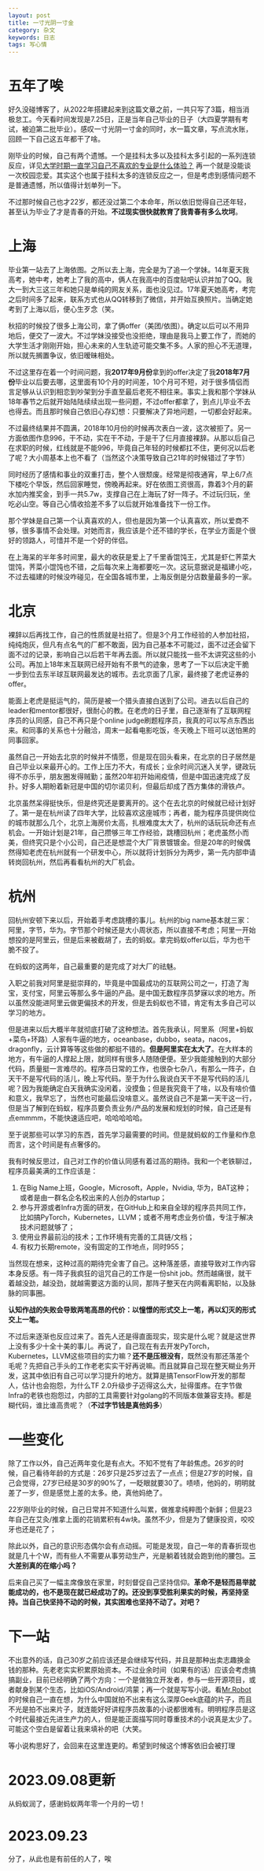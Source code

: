```yaml
---
layout: post
title: 一寸光阴一寸金
category: 杂文
keywords: 日志
tags: 写心情
---
```


# 五年了唉
好久没碰博客了，从2022年搭建起来到这篇文章之前，一共只写了3篇，相当消极怠工。今天看时间发现是7.25日，正是当年自己毕业的日子（大四夏学期有考试，被迫第二批毕业）。感叹一寸光阴一寸金的同时，水一篇文章，写点流水账，回顾一下自己这五年都干了啥。

刚毕业的时候，自己有两个遗憾。一个是挂科太多以及挂科太多引起的一系列连锁反应，详见[大学时期一直学习自己不喜欢的专业是什么体验？](https://www.zhihu.com/question/28665330/answer/282436760)
再一个就是没能谈一次校园恋爱。其实这个也属于挂科太多的连锁反应之一，但是考虑到感情问题不是普通遗憾，所以值得计划单列一下。

不过那时候自己也才22岁，都还没过第二个本命年，所以依旧觉得自己还年轻，甚至认为毕业了才是青春的开始。**不过现实很快就教育了我青春有多么坎坷**。

# 上海
毕业第一站去了上海依图。之所以去上海，完全是为了追一个学妹。14年夏天我高考，她中考，她考上了我的高中，俩人在我高中的百度贴吧认识并加了QQ。我大一到大三这三年和她只是单纯的网友关系，面也没见过。17年夏天她高考，考完之后时间多了起来，联系方式也从QQ转移到了微信，并开始互换照片。当确定她考到了上海以后，便心生歹念（笑。

秋招的时候投了很多上海公司，拿了俩offer（美团/依图）。确定以后可以不用异地后，便交了一波大。不过学妹没接受也没拒绝，理由是我马上要工作了，而她的大学生活才刚刚开始，担心未来的人生轨迹可能交集不多。人家的担心不无道理，所以就先搁置争议，依旧暧昧相处。

不过这里存在着一个时间问题，我**2017年9月份**拿到的offer决定了我**2018年7月份**毕业以后要去哪，这里面有10个月的时间差，10个月可不短，对于很多情侣而言足够从认识到相恋到吵架到分手直至最后老死不相往来。事实上我和那个学妹从18年春节之后就开始陆陆续续出现一些问题，不过offer都拿了，到点儿毕业不去也得去。而且那时候自己依旧心存幻想：只要解决了异地问题，一切都会好起来。

不过最终结果并不圆满，2018年10月份的时候再次表白一波，这次被拒了。另一方面依图作息996，干不动，实在干不动，于是干了仨月直接裸辞。从那以后自己在求职的时候，红线就是不能996，毕竟自己年轻的时候都扛不住，更何况以后老了呢？大小周基本上也不看了（当然这个决策导致自己21年的时候错过了字节）

同时经历了感情和事业的双重打击，整个人很颓废。经常是彻夜通宵，早上6/7点下楼吃个早饭，然后回家睡觉，傍晚再起来。好在依图工资很高，靠着3个月的薪水加内推奖金，到手一共5.7w，支撑自己在上海玩了好一阵子。不过玩归玩，坐吃必山空。等自己心情收拾差不多了以后就开始准备找下一份工作。

那个学妹是自己第一个认真喜欢的人，但也是因为第一个认真喜欢，所以爱商不够，很多事情不会处理。对她而言，我应该是个还不错的学长，在学业方面是个很好的领路人，可惜并不是一个好的伴侣。

在上海呆的半年多时间里，最大的收获是爱上了千里香馄饨王，尤其是虾仁荠菜大馄饨，荠菜小馄饨也不错，之后每次来上海都要吃一次。这玩意据说是福建小吃，不过去福建的时候没咋碰见，在全国各城市里，上海反倒是分店数量最多的一家。

# 北京
裸辞以后再找工作，自己的性质就是社招了。但是3个月工作经验的人参加社招，纯纯炮灰，但凡有点名气的厂都不敢面，因为自己基本不可能过，面不过还会留下面不过的记录，影响自己以后若干年再去面。所以就只能找一些不太讲究这些的小公司。再加上18年末互联网已经开始有不景气的迹象，思考了一下以后决定干脆一步到位去东半球互联网最发达的城市。去北京面了几家，最终接了老虎证券的offer。

能面上老虎是挺运气的，简历是被一个猎头直接白送到了公司。进去以后自己的leader和mentor都很好，很耐心的教。在老虎的日子里，自己逐渐有了互联网程序员的认同感，自己不再只是个online judge刷题程序员，我真的可以写点东西出来。和同事的关系也十分融洽，周末一起看电影吃饭，冬天晚上下班可以送怕黑的同事回家。

虽然自己一开始去北京的时候并不情愿，但是现在回头看来，在北京的日子居然是自己毕业以来最开心的。工作上压力不大，有成长；业余时间沉迷入关学，键政玩得不亦乐乎，朋友圈发得贼勤；虽然20年初开始闹疫情，但是中国迅速完成了反扑。好多人期盼着新冠是中国的切尔诺贝利，但最后却成了西方集体的滑铁卢。

北京虽然呆得挺快乐，但是终究还是要离开的。这个在去北京的时候就已经计划好了。第一是在杭州读了四年大学，比较喜欢这座城市；再者，能为程序员提供岗位的城市就那么几个，北京上海房价太高，扎根难度太大了，杭州的话玩玩命还有点机会。一开始计划是21年，自己攒够三年工作经验，跳槽回杭州；老虎虽然小而美，但终究只是个小公司，自己还是想混个大厂背景镀镀金。但是20年的时候偶然得知老虎在杭州就有一个研发中心，所以就将计划拆分为两步，第一先内部申请转岗回杭州，然后再看看杭州的大厂机会。

# 杭州
回杭州安顿下来以后，开始着手考虑跳槽的事儿。杭州的big name基本就三家：阿里，字节，华为。字节那个时候还是大小周状态，所以直接不考虑；阿里一开始想投的是阿里云，但是后来被截胡了，去的蚂蚁。拿完蚂蚁offer以后，华为也干脆不投了。

在蚂蚁的这两年，自己最重要的是完成了对大厂的祛魅。

入职之前我对阿里是挺崇拜的，毕竟是中国最成功的互联网公司之一，打造了淘宝，支付宝，阿里云等那么多牛逼的产品。是中国无数程序员梦寐以求的地方。所以虽然没能进阿里云做更偏技术的开发，但是去蚂蚁也不错，肯定有太多自己可以学习的地方。

但是进来以后大概半年就彻底打破了这种想法。首先我承认，阿里系（阿里+蚂蚁+菜鸟+环路）人家有牛逼的地方，oceanbase，dubbo，seata，nacos，dragonfly，云计算等等这些做的都挺不错的。**但是阿里实在太大了**。在大样本的地方，有牛逼的人撑起上限，就同样有很多人随随便便。至少我能接触到的大部分代码，质量挺一言难尽的。程序员日常的工作，也很杂七杂八，有那么一阵子，白天干不是写代码的活儿，晚上写代码。至于为什么我说白天干不是写代码的活儿呢？因为我能确定白天我确实没闲着，没摸鱼；但是我究竟干了啥，以及有啥价值和意义，我早忘了，当然也可能最后没啥意义。虽然说自己不是第一天干这一行，但是当了解到在蚂蚁，程序员要负责业务/产品的发展和规划的时候，自己还是有点emmmm，不能快速适应吧，哈哈哈哈哈。

至于说那些可以学习的东西，首先学习最需要的时间。但是就蚂蚁的工作量和作息而言，这个时间是有点奢侈的。

我有时候反思过，自己对工作的价值认同感有着过高的期待。我和一个老铁聊过，程序员最美满的工作应该是：

1. 在Big Name上班，Google，Microsoft，Apple，Nvidia, 华为，BAT这种；或者是由一群名企名校出来的人创办的startup；
2. 参与开源或者Infra方面的研发，在GitHub上和来自全球的程序员共同工作，比如搞PyTorch，Kubernetes，LLVM；或者不用考虑业务价值，专注于解决技术问题就够了；
3. 使用业界最前沿的技术；工作环境有完善的工具链/文档；
4. 有权力长期remote，没有固定的工作地点，同时955；

当然现在想来，这种过高的期待完全害了自己。这种落差感，直接导致对工作内容本身反感。有一阵子我疯狂的诅咒自己的工作是一份shit job。然而越痛很，就干着越没劲，越没劲，就越需要这方面的认同，那阵子整天在内网看离职帖，以及脉脉的同事圈。

**认知作战的失败会导致两笔高昂的代价：以憧憬的形式交上一笔，再以幻灭的形式交上一笔。**

不过后来逐渐也反应过来了。首先人还是得直面现实，现实是什么呢？就是这世界上没有多少十全十美的事儿。再说了，自己现在有去开发PyTorch，Kubernetes，LLVM这些项目的实力嘛？**还不是压根没有**，既然没有那还落差个毛呢？先把自己手头的工作老老实实干好再说嘛。而且就算自己现在整天糊业务开发，这其中依旧有自己可以学习提升的地方。就算是搞TensorFlow开发的那帮人，估计也会抱怨，为什么TF 2.0升级步子迈得这么大，扯得蛋疼。在字节做Infra的老铁也抱怨过，内部的工具需要针对golang的不同版本做兼容支持。都是糊代码，谁比谁高贵呢？（**不过字节钱是真他妈多**）

# 一些变化
除了工作以外，自己近两年变化是有点大。不知不觉有了年龄焦虑。26岁的时候，自己看待年龄的方式是：26岁只是25岁过去了一点点；但是27岁的时候，自己会觉得，27岁已经是30岁的90%了，一眨眼就要30了。啧啧，他妈的，明明就差了一岁，但是感觉上差的太多。绝，真他妈绝了。

22岁刚毕业的时候，自己日常并不知道什么叫累，做推拿纯粹图个新鲜；但是23年自己在艾灸/推拿上面的花销累积有4w块。虽然不少，但是为了健康投资，咬咬牙也还是花了；

除此以外，自己的意识形态偶尔会有点动摇。可能是发现，自己一年的青春折现也就是几十个W，而有些人不需要从事劳动生产，光是躺着钱就会跑到他的腰包。**三大差别真的在缩小吗？**

后来自己买了一幅主席像放在家里，时刻督促自己坚持信仰。**革命不是轻而易举就能成功的，也不是现在就已经成功了的。还没到享受胜利果实的时候，再坚持坚持。当自己快坚持不动的时候，其实困难也坚持不动了。对吧？**


# 下一站
不出意外的话，自己30岁之前应该还是会继续写代码，并且是那种出卖志趣换金钱的那种。先老老实实积累原始资本。不过业余时间（如果有的话）应该会考虑搞搞副业，目前已经明确了两个方向：一个是做独立开发者，参与一些开源项目，或者献身到某个生态，比如iOS/Android/鸿蒙；再一个就是写写小说。看[Mr.Robot](./2022-06-11-Mr.%20Robot.md)的时候自己一直在想，为什么中国就拍不出来有这么深厚Geek底蕴的片子，而且不光是拍不出来片子，就连能好好讲程序员故事的小说都很难有。明明程序员是这个时代最接近先进生产力的人，但是能正面描写同时尊重技术的小说真是太少了。可能这个空白是留着让我来填补的吧（大笑。

等小说构思好了，会回来在这里连更的。希望到时候这个博客依旧会被打理

# 2023.09.08更新
从蚂蚁润了，感谢蚂蚁两年零一个月的一切！

# 2023.09.23
分了，从此也是有前任的人了，唉
